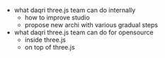 


- what daqri three.js team can do internally
  - how to improve studio
  - propose new archi with various gradual steps
- what daqri three.js team can do for opensource
  - inside three.js
  - on top of three.js
